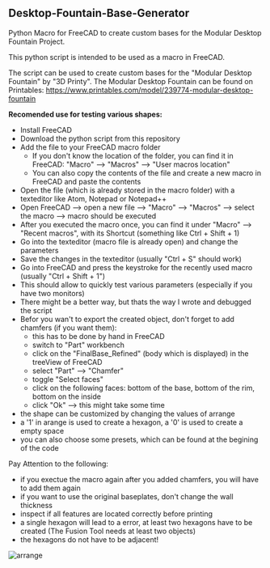 ## Desktop-Fountain-Base-Generator
Python Macro for FreeCAD to create custom bases for the Modular Desktop Fountain Project.

This python script is intended to be used as a macro in FreeCAD.

The script can be used to create custom bases for the "Modular Desktop Fountain" by "3D Printy". 
The Modular Desktop Fountain can be found on Printables: https://www.printables.com/model/239774-modular-desktop-fountain

**__Recomended use for testing various shapes:__**
  <ul>
  <li>Install FreeCAD
  <li>Download the python script from this repository 
  <li>Add the file to your FreeCAD macro folder 
    <ul>
    <li>If you don't know the location of the folder, you can find it in FreeCAD: "Macro" --> "Macros" --> "User macros location" 
    <li>You can also copy the contents of the file and create a new macro in FreeCAD and paste the contents 
    </ul>
  <li>Open the file (which is already stored in the macro folder) with a texteditor like Atom, Notepad or Notepad++
   <li>Open FreeCAD --> open a new file --> "Macro" --> "Macros" --> select the macro --> macro should be executed
  <li>After you executed the macro once, you can find it under "Macro" --> "Recent macros", with its Shortcut (something like Ctrl + Shift + 1)
   <li>Go into the texteditor (macro file is already open) and change the parameters 
   <li>Save the changes in the texteditor (usually "Ctrl + S" should work)
   <li>Go into FreeCAD and press the keystroke for the recently used macro (usually "Ctrl + Shift + 1")
   <li>This should allow to quickly test various parameters (especially if you have two monitors)
   <li>There might be a better way, but thats the way I wrote and debugged the script
   
   <li>Befor you wan't to export the created object, don't forget to add chamfers (if you want them):
     <ul>
       <li>this has to be done by hand in FreeCAD
       <li>switch to "Part" workbench
       <li>click on the "FinalBase_Refined" (body which is displayed) in the treeView of FreeCAD
       <li>select "Part" --> "Chamfer"
       <li>toggle "Select faces"
       <li>click on the following faces: bottom of the base, bottom of the rim, bottom on the inside
       <li>click "Ok" --> this might take some time
     </ul>
     
   <li>the shape can be customized by changing the values of arrange
   <li>a '1' in arange is used to create a hexagon, a '0' is used to create a empty space
   <li>you can also choose some presets, which can be found at the begining of the code
   </ul>

 Pay Attention to the following:
 <ul>
  <li>if you exectue the macro again after you added chamfers, you will have to add them again
  <li>if you want to use the original baseplates, don't change the wall thickness
  <li>inspect if all features are located correctly before printing
  <li>a single hexagon will lead to a error, at least two hexagons have to be created (The Fusion Tool needs at least two objects)
  <li>the hexagons do not have to be adjacent!
  </ul>
  
![arrange](https://user-images.githubusercontent.com/92930771/193452190-0b6a94d9-c955-4fc9-805a-e0e625bbb463.png)



  
   
   
   
   
